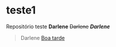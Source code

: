 # teste1
Repositório teste
**Darlene**
~~Darlene~~
***Darlene***
<Darlene>
>Darlene
[Boa tarde](https://www.google.com/search?q=mickey+mouse&tbm=isch&ved=2ahUKEwjvn7bR8baBAxUhNbkGHYuHCoQQ2-cCegQIABAA&oq=micke&gs_lcp=CgNpbWcQARgCMgcIABCKBRBDMgoIABCKBRCxAxBDMggIABCABBCxAzIICAAQgAQQsQMyCAgAEIAEELEDMggIABCABBCxAzIICAAQgAQQsQMyCAgAEIAEELEDMgUIABCABDIICAAQgAQQsQNQAFgAYMAKaABwAHgAgAFtiAFtkgEDMC4xmAEAqgELZ3dzLXdpei1pbWfAAQE&sclient=img&ei=jLAJZe-pJaHq5OUPi4-qoAg&bih=945&biw=953#imgrc=pOb6bJ2YHz7dLM)
